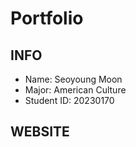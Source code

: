 # Portfolio


## INFO
- Name: Seoyoung Moon
- Major: American Culture
- Student ID: 20230170


## WEBSITE



